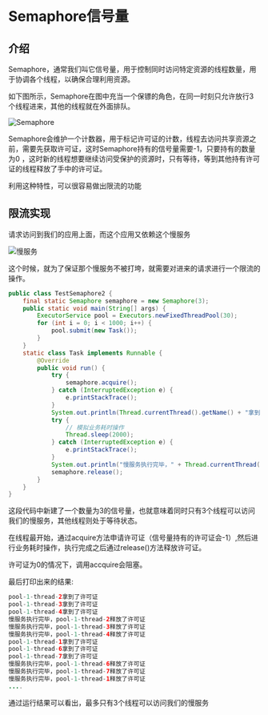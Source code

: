 # Semaphore信号量

## 介绍

Semaphore，通常我们叫它信号量，用于控制同时访问特定资源的线程数量，用于协调各个线程，以确保合理利用资源。

如下图所示，Semaphore在图中充当一个保镖的角色，在同一时刻只允许放行3个线程进来，其他的线程就在外面排队。

![Semaphore](https://www.shiyitopo.tech/uPic/Semaphore.png)

Semaphore会维护一个计数器，用于标记许可证的计数，线程去访问共享资源之前，需要先获取许可证，这时Semaphore持有的信号量需要-1，只要持有的数量为0 ，这时新的线程想要继续访问受保护的资源时，只有等待，等到其他持有许可证的线程释放了手中的许可证。

利用这种特性，可以很容易做出限流的功能

## 限流实现

请求访问到我们的应用上面，而这个应用又依赖这个慢服务

![慢服务](https://www.shiyitopo.tech/uPic/%E6%85%A2%E6%9C%8D%E5%8A%A1.png)

这个时候，就为了保证那个慢服务不被打垮，就需要对进来的请求进行一个限流的操作。

```java
public class TestSemaphore2 {
    final static Semaphore semaphore = new Semaphore(3);
    public static void main(String[] args) {
        ExecutorService pool = Executors.newFixedThreadPool(30);
        for (int i = 0; i < 1000; i++) {
            pool.submit(new Task());
        }
    }
    static class Task implements Runnable {
        @Override
        public void run() {
            try {
                semaphore.acquire();
            } catch (InterruptedException e) {
                e.printStackTrace();
            }
            System.out.println(Thread.currentThread().getName() + "拿到了许可证");
            try {
                // 模拟业务耗时操作
                Thread.sleep(2000);
            } catch (InterruptedException e) {
                e.printStackTrace();
            }
            System.out.println("慢服务执行完毕，" + Thread.currentThread().getName() + "释放了许可证");
            semaphore.release();
        }
    }
}
```

这段代码中新建了一个数量为3的信号量，也就意味着同时只有3个线程可以访问我们的慢服务，其他线程则处于等待状态。

在线程最开始，通过acquire方法申请许可证（信号量持有的许可证会-1）,然后进行业务耗时操作，执行完成之后通过release()方法释放许可证。

许可证为0的情况下，调用accquire会阻塞。

最后打印出来的结果:

```java
pool-1-thread-2拿到了许可证
pool-1-thread-3拿到了许可证
pool-1-thread-4拿到了许可证
慢服务执行完毕，pool-1-thread-2释放了许可证
慢服务执行完毕，pool-1-thread-3释放了许可证
慢服务执行完毕，pool-1-thread-4释放了许可证
pool-1-thread-1拿到了许可证
pool-1-thread-6拿到了许可证
pool-1-thread-7拿到了许可证
慢服务执行完毕，pool-1-thread-6释放了许可证
慢服务执行完毕，pool-1-thread-7释放了许可证
慢服务执行完毕，pool-1-thread-1释放了许可证
....
```

通过运行结果可以看出，最多只有3个线程可以访问我们的慢服务

